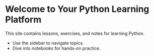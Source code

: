 # Welcome to Your Python Learning Platform

This site contains lessons, exercises, and notes for learning Python.

- Use the sidebar to navigate topics.
- Dive into notebooks for hands-on practice.
